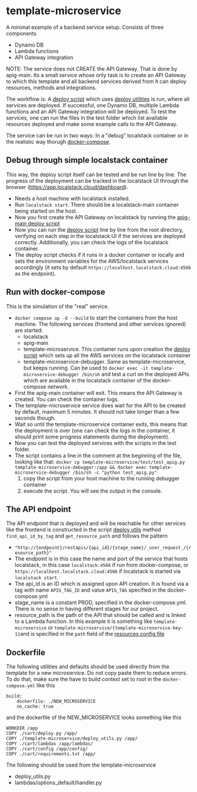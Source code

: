 # template-microservice

A minimal example of a backend service setup. Consists of three components
- Dynamo DB
- Lambda functions
- API Gateway integration

NOTE: The service does not CREATE the API Gateway. That is done by apig-main. Its a small service whose only task is to create an API Gateway to which this template and all backend services derived from it can deploy resources, methods and integrations.

The workflow is: A [deploy script](deploy.py) which uses [deploy utilities](deploy_utils.py) is run, where all services are deployed. If successful, one Dynamo DB, multiple Lambda functions and an API Gateway integration will be deployed. To test the services, one can run the files in the test folder which list available resources deployed and make some example calls to the API Gateway.   

The service can be run in two ways: In a "debug" localstack container or in the realistic way thorugh [docker-compose](../docker-compose.yml).

## Debug through simple localstack container
This way, the deploy script itself can be tested and be run line by line. The progress of the deployment can be tracked in the localstack UI through the browser (https://app.localstack.cloud/dashboard).
- Needs a host machine with localstack installed.
- Run `localstack start`. There should be a localstack-main container being started on the host.
- Now you first create the API Gateway on localstack by running the [apig-main deploy script](../apig-main/deploy_apig_main.py)
- Now you can run the [deploy script](deploy.py) line by line from the root directory, verifying on each step in the localstack UI if the services are deployed correctly. Additionally, you can check the logs of the localstack container.
- The deploy script checks if it runs in a docker container or locally and sets the environment variables for the AWS/localstack services accordingly (it sets by default `https://localhost.localstack.cloud:4566` as the endpoint).

## Run with docker-compose
This is the simulation of the "real" service.
- `docker compose up -d --build` to start the containers from the host machine. The following services (frontend and other services ignored) are started:
    - localstack
    - apig-main
    - template-microservice. This container runs upon creation the [deploy script](deploy.py) which sets up all the AWS services on the localstack container
    - template-microservice-debugger. Same as template-microservice, but keeps running. Can be used to `docker exec -it template-microservice-debugger /bin/sh` and test a curl on the deployed APIs which are available in the localstack container of the docker-compose network.
- First the apig-main container will exit. This means the API Gateway is created. You can check the container logs.
- The template-microservice service does wait for the API to be created by default, maximum 5 minutes. It should not take longer than a few seconds though.
- Wait so until the template-microservice container exits, this means that the deployment is over (one can check the logs in the container, it should print some progress statements during the deployment).
- Now you can test the deployed services with the scripts in the test folder.
- The script contains a line in the comment at the beginning of the file, looking like that: `docker cp template-microservice/test/test_apig.py template-microservice-debugger:/app && docker exec template-microservice-debugger /bin/sh -c "python test_apig.py"`
    1. copy the script from your host machine to the running debugger container
    2. execute the script. You will see the output in the console.

## The API endpoint
The API endpoint that is deployed and will be reachable for other services like the frontend is constructed in the script [deploy utils](deploy_utils.py) method `find_api_id_by_tag` and `get_resource_path` and follows the pattern
- `"http://{endpoint}/restapis/{api_id}/{stage_name}/_user_request_/{resource_path}"`
- The endpoint is in this case the name and port of the service that hosts localstack, in this case `localstack:4566` if run from docker-compose, or `https://localhost.localstack.cloud:4566` if localstack is started via `localstack start`.
- The api_id is an ID which is assigned upon API creation. It is found via a tag with name `APIG_TAG_ID` and value `APIG_TAG` specified in the docker-compose.yml
- stage_name is a constant PROD, specified in the docker-compose.yml. There is no sense in having different stages for our project.
- resource_path is the path of the API that should be called and is linked to a Lambda function. In this example it is something like `template-microservice` or `template-microservice/{template-microservice-key-1}`and is specified in the `path` field of the [resources config file](config/resources_to_create.json)

## Dockerfile
The following utilities and defaults should be used directly from the template for a new microservice. Do not copy paste them to reduce errors. To do that, make sure the have to build context set to root in the `docker-compose.yml` like this
```
build:
    dockerfile: ./NEW_MICROSERVICE
    no_cache: true
```
and the dockerfile of the NEW_MICROSERVICE looks something like this
```
WORKDIR /app
COPY ./cart/deploy.py /app/
COPY ./template-microservice/deploy_utils.py /app/
COPY ./cart/lambdas /app/lambdas/
COPY ./cart/config /app/config/
COPY ./cart/requirements.txt /app/
```

The following should be used from the template-microservice
- deploy_utils.py
- lambdas/options_default/handler.py
